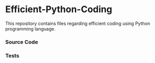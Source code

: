 # Efficient-Python-Coding
This repository contains files regarding efficient coding using Python programming language.


### Source Code


### Tests
